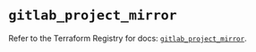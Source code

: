 # `gitlab_project_mirror`

Refer to the Terraform Registry for docs: [`gitlab_project_mirror`](https://registry.terraform.io/providers/gitlabhq/gitlab/17.0.0/docs/resources/project_mirror).
